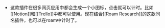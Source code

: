 - 这款插件在很多网页应用中都会生成一个小图标，点击就可以计时。比如[[Notion]]和[[Trello]]中都可以使用。现在结合[[Roam Research]]的这款同名插件，也可以在roam中计时了。
